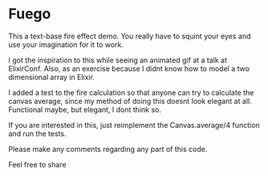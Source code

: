 Fuego
=====

This a text-base fire effect demo. You really have to squint your eyes and use your imagination
for it to work.

I got the inspiration to this while seeing an animated gif at a talk at ElixirConf. Also, as an exercise because
I didnt know how to model a two dimensional array in Elixir.

I added a test to the fire calculation so that anyone can try to calculate the canvas average, since my method
of doing this doesnt look elegant at all. Functional maybe, but elegant, I dont think so.

If you are interested in this, just reimplement the Canvas.average/4 function and run the tests.

Please make any comments regarding any part of this code.

Feel free to share
